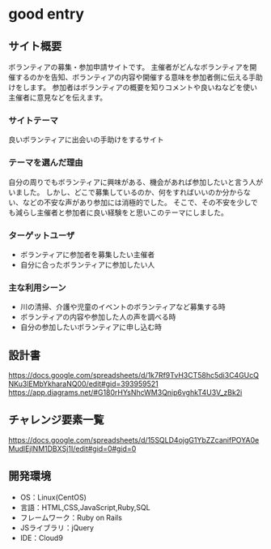 # good entry

## サイト概要
ボランティアの募集・参加申請サイトです。
主催者がどんなボランティアを開催するのかを告知、ボランティアの内容や開催する意味を参加者側に伝える手助けをします。
参加者はボランティアの概要を知りコメントや良いねなどを使い主催者に意見などを伝えます。

### サイトテーマ
良いボランティアに出会いの手助けをするサイト

### テーマを選んだ理由
自分の周りでもボランティアに興味がある、機会があれば参加したいと言う人がいました。
しかし、どこで募集しているのか、何をすればいいのか分からない、などの不安な声があり参加には消極的でした。
そこで、その不安を少しでも減らし主催者と参加者に良い経験をと思いこのテーマにしました。


### ターゲットユーザ
* ︎ボランティアに参加者を募集したい主催者
* 自分に合ったボランティアに参加したい人

### 主な利用シーン
* 川の清掃、介護や児童のイベントのボランティアなど募集する時
* ボランティアの内容や参加した人の声を調べる時
* 自分の参加したいボランティアに申し込む時

## 設計書
https://docs.google.com/spreadsheets/d/1k7Rf9TvH3CT58hc5di3C4GUcQNKu3lEMbYkharaNQ00/edit#gid=393959521
https://app.diagrams.net/#G180rHYsNhcWM3Qnip6vghkT4U3V_zBk2i
## チャレンジ要素一覧
https://docs.google.com/spreadsheets/d/15SQLD4ojgG1YbZZcanifPOYA0eMudlEjlNM1DBXSj1I/edit#gid=0#gid=0

## 開発環境
- OS：Linux(CentOS)
- 言語：HTML,CSS,JavaScript,Ruby,SQL
- フレームワーク：Ruby on Rails
- JSライブラリ：jQuery
- IDE：Cloud9

